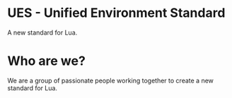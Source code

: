 # UES - Unified Environment Standard
A new standard for Lua.

# Who are we?
We are a group of passionate people working together to create a new standard for Lua.
